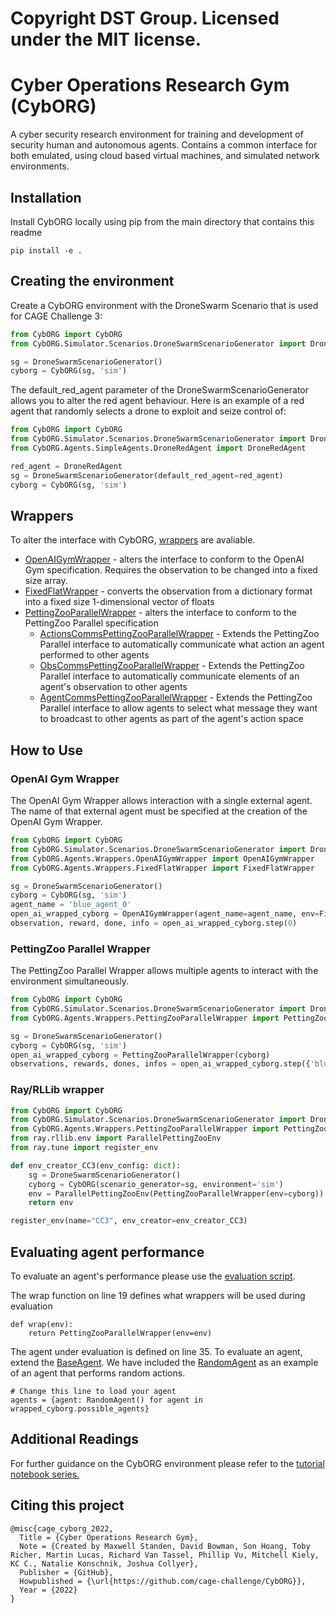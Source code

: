 # Copyright DST Group. Licensed under the MIT license.

# Cyber Operations Research Gym (CybORG)

A cyber security research environment for training and development of security human and autonomous agents. Contains a common interface for both emulated, using cloud based virtual machines, and simulated network environments.

## Installation

Install CybORG locally using pip from the main directory that contains this readme

```
pip install -e .
```


## Creating the environment

Create a CybORG environment with the DroneSwarm Scenario that is used for CAGE Challenge 3:

```python
from CybORG import CybORG
from CybORG.Simulator.Scenarios.DroneSwarmScenarioGenerator import DroneSwarmScenarioGenerator

sg = DroneSwarmScenarioGenerator()
cyborg = CybORG(sg, 'sim')
```

The default_red_agent parameter of the DroneSwarmScenarioGenerator allows you to alter the red agent behaviour. Here is an example of a red agent that randomly selects a drone to exploit and seize control of:

```python
from CybORG import CybORG
from CybORG.Simulator.Scenarios.DroneSwarmScenarioGenerator import DroneSwarmScenarioGenerator
from CybORG.Agents.SimpleAgents.DroneRedAgent import DroneRedAgent

red_agent = DroneRedAgent
sg = DroneSwarmScenarioGenerator(default_red_agent=red_agent)
cyborg = CybORG(sg, 'sim')
```


## Wrappers


To alter the interface with CybORG, [wrappers](CybORG/Agents/Wrappers) are avaliable.

 

* [OpenAIGymWrapper](CybORG/Agents/Wrappers/OpenAIGymWrapper.py) - alters the interface to conform to the OpenAI Gym specification. Requires the observation to be changed into a fixed size array.
* [FixedFlatWrapper](CybORG/Agents/Wrappers/FixedFlatWrapper.py) - converts the observation from a dictionary format into a fixed size 1-dimensional vector of floats
* [PettingZooParallelWrapper](CybORG/Agents/Wrappers/PettingZooParallelWrapper.py) - alters the interface to conform to the PettingZoo Parallel specification
    * [ActionsCommsPettingZooParallelWrapper](CybORG/Agents/Wrappers/CommsPettingZooParallelWrapper.py) - Extends the PettingZoo Parallel interface to automatically communicate what action an agent performed to other agents
    * [ObsCommsPettingZooParallelWrapper](CybORG/Agents/Wrappers/CommsPettingZooParallelWrapper.py) - Extends the PettingZoo Parallel interface to automatically communicate elements of an agent's observation to other agents
    * [AgentCommsPettingZooParallelWrapper](CybORG/Agents/Wrappers/CommsPettingZooParallelWrapper.py) - Extends the PettingZoo Parallel interface to allow agents to select what message they want to broadcast to other agents as part of the agent's action space

## How to Use

### OpenAI Gym Wrapper

The OpenAI Gym Wrapper allows interaction with a single external agent. The name of that external agent must be specified at the creation of the OpenAI Gym Wrapper.

```python
from CybORG import CybORG
from CybORG.Simulator.Scenarios.DroneSwarmScenarioGenerator import DroneSwarmScenarioGenerator
from CybORG.Agents.Wrappers.OpenAIGymWrapper import OpenAIGymWrapper
from CybORG.Agents.Wrappers.FixedFlatWrapper import FixedFlatWrapper

sg = DroneSwarmScenarioGenerator()
cyborg = CybORG(sg, 'sim')
agent_name = 'blue_agent_0'
open_ai_wrapped_cyborg = OpenAIGymWrapper(agent_name=agent_name, env=FixedFlatWrapper(cyborg))
observation, reward, done, info = open_ai_wrapped_cyborg.step(0)
```

### PettingZoo Parallel Wrapper

The PettingZoo Parallel Wrapper allows multiple agents to interact with the environment simultaneously.

```python
from CybORG import CybORG
from CybORG.Simulator.Scenarios.DroneSwarmScenarioGenerator import DroneSwarmScenarioGenerator
from CybORG.Agents.Wrappers.PettingZooParallelWrapper import PettingZooParallelWrapper

sg = DroneSwarmScenarioGenerator()
cyborg = CybORG(sg, 'sim')
open_ai_wrapped_cyborg = PettingZooParallelWrapper(cyborg)
observations, rewards, dones, infos = open_ai_wrapped_cyborg.step({'blue_agent_0': 0, 'blue_agent_1': 0})
```

### Ray/RLLib wrapper  
```python
from CybORG import CybORG
from CybORG.Simulator.Scenarios.DroneSwarmScenarioGenerator import DroneSwarmScenarioGenerator
from CybORG.Agents.Wrappers.PettingZooParallelWrapper import PettingZooParallelWrapper
from ray.rllib.env import ParallelPettingZooEnv
from ray.tune import register_env

def env_creator_CC3(env_config: dict):
    sg = DroneSwarmScenarioGenerator()
    cyborg = CybORG(scenario_generator=sg, environment='sim')
    env = ParallelPettingZooEnv(PettingZooParallelWrapper(env=cyborg))
    return env

register_env(name="CC3", env_creator=env_creator_CC3)
```
 


## Evaluating agent performance

 

To evaluate an agent's performance please use the [evaluation script](CybORG/Evaluation/evaluation.py). 

 


The wrap function on line 19 defines what wrappers will be used during evaluation
```
def wrap(env):
    return PettingZooParallelWrapper(env=env)
```
The agent under evaluation is defined on line 35. 
To evaluate an agent, extend the [BaseAgent](CybORG/Agents/SimpleAgents/BaseAgent.py). 
We have included the [RandomAgent](CybORG/Agents/SimpleAgents/RandomAgent.py) as an example of an agent that performs random actions.
```
# Change this line to load your agent
agents = {agent: RandomAgent() for agent in wrapped_cyborg.possible_agents}
```

## Additional Readings
For further guidance on the CybORG environment please refer to the [tutorial notebook series.](CybORG/Tutorial)

## Citing this project
```
@misc{cage_cyborg_2022, 
  Title = {Cyber Operations Research Gym}, 
  Note = {Created by Maxwell Standen, David Bowman, Son Hoang, Toby Richer, Martin Lucas, Richard Van Tassel, Phillip Vu, Mitchell Kiely, KC C., Natalie Konschnik, Joshua Collyer}, 
  Publisher = {GitHub}, 
  Howpublished = {\url{https://github.com/cage-challenge/CybORG}}, 
  Year = {2022} 
}
```

